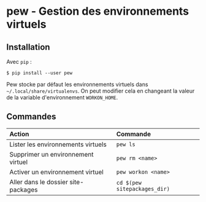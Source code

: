 # pew - Gestion des environnements virtuels

## Installation

Avec `pip` :

```text
$ pip install --user pew
```

Pew stocke par défaut les environnements virtuels dans `~/.local/share/virtualenvs`. On peut modifier cela en changeant la valeur de la variable d'environnement `WORKON_HOME`.

## Commandes

| Action | Commande |
| :--- | :--- |
| Lister les environnements virtuels | `pew ls` |
| Supprimer un environnement virtuel | `pew rm <name>` |
| Activer un environnement virtuel | `pew workon <name>` |
| Aller dans le dossier site-packages | `cd $(pew sitepackages_dir)` |

